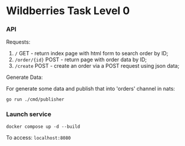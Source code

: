 # Wildberries Task Level 0


### API

Requests:
1. `/` GET - return index page with html form to search order by ID;
2. `/order/{id}` POST - return page with order data by ID;
3. `/create` POST - create an order via a POST request using json data;

Generate Data:

For generate some data and publish that into 'orders' channel in nats:
```
go run ./cmd/publisher
```

### Launch service

`docker compose up -d --build`

To access: `localhost:8080`

